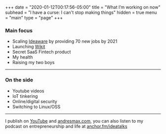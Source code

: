 +++
date = "2020-01-12T00:17:56-05:00"
title = "What I’m working on now"
subhead = "I have a curse: I can't stop making things"
hidden = true
menu = "main"
type = "page"
+++

### Main focus

- Scaling [Ideaware](https://ideaware.co) by providing 70 new jobs by 2021
- Launching [Wikit](https://wikit.io)
- Secret SaaS Fintech product
- My health
- Raising my two boys

* * *

### On the side

- Youtube videos
- IoT tinkering
- Online/digital security
- Switching to Linux/OSS

* * *

I publish on [YouTube][1] and [andresmax.com][2], you can also listen to my podcast on entrepreneurship and life at [anchor.fm/ideatalks][3]

[1]: https://www.youtube.com/andresmax

[2]: https://www.christitus.com/

[3]: https://anchor.fm/ideatalks

